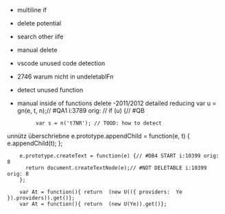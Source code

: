 - multiline if
- delete potential
- search other iife
- manual delete
- vscode unused code detection
- 2746 warum nicht in undeletablFn
- detect unused function
- manual inside of functions delete
-2011/2012 detailed reducing
var u = gn(e, t, n);// #QA1 i:3789 orig: 
            // if (u) {// #QB 


            var s = n('t7NR'); // TOOD: how to detect


unnütz überschriebne
e.prototype.appendChild = function(e, t) {
          e.appendChild(t);
        };

        e.prototype.createText = function(e) {// #DB4 START i:10399 orig: 8
          return document.createTextNode(e);// #NOT DELETABLE i:10399 orig: 8
        };

        var At = function(){ return  (new U(({ providers:  Ye  }).providers)).get()};
        var At = function(){ return  (new U(Ye)).get()};
